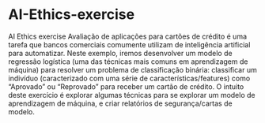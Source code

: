 # AI-Ethics-exercise
AI Ethics exercise
Avaliação de aplicações para cartões de crédito é uma tarefa que bancos comerciais comumente utilizam de inteligência artificial para automatizar. Neste exemplo, iremos desenvolver um modelo de regressão logística (uma das técnicas mais comuns em aprendizagem de máquina) para resolver um problema de classificação binária: classificar um indivíduo (caracterizado com uma série de características/features) como “Aprovado” ou “Reprovado” para receber um cartão de crédito. O intuito deste exercício é explorar algumas técnicas para se explorar um modelo de aprendizagem de máquina, e criar relatórios de segurança/cartas de modelo.
